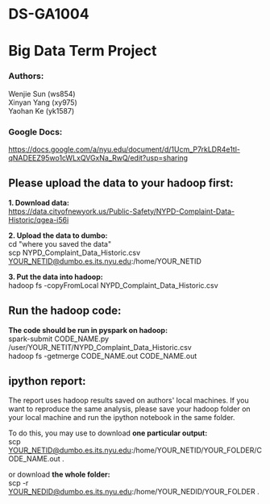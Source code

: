 
# DS-GA1004   
# Big Data Term Project

### Authors:  
Wenjie Sun (ws854)  
Xinyan Yang (xy975)  
Yaohan Ke (yk1587)  

### Google Docs: 
https://docs.google.com/a/nyu.edu/document/d/1Ucm_P7rkLDR4e1tl-qNADEEZ95wo1cWLxQVGxNa_RwQ/edit?usp=sharing

## Please upload the data to your hadoop first: 

**1. Download data:**  
https://data.cityofnewyork.us/Public-Safety/NYPD-Complaint-Data-Historic/qgea-i56i

**2. Upload the data to dumbo:**  
cd "where you saved the data"  
scp NYPD_Complaint_Data_Historic.csv YOUR_NETID@dumbo.es.its.nyu.edu:/home/YOUR_NETID

**3. Put the data into hadoop:**  
hadoop fs -copyFromLocal NYPD_Complaint_Data_Historic.csv 

## Run the hadoop code:

**The code should be run in pyspark on hadoop:**  
spark-submit CODE_NAME.py /user/YOUR_NETIT/NYPD_Complaint_Data_Historic.csv  
hadoop fs -getmerge CODE_NAME.out CODE_NAME.out

## ipython report:

The report uses hadoop results saved on authors' local machines. If you want to reproduce the same analysis, please save your hadoop folder on your local machine and run the ipython notebook in the same folder.   

To do this, you may use to download **one particular output:**  
scp YOUR_NETID@dumbo.es.its.nyu.edu:/home/YOUR_NETID/YOUR_FOLDER/CODE_NAME.out .  

or download **the whole folder:**  
scp -r YOUR_NEDID@dumbo.es.its.nyu.edu:/home/YOUR_NEDID/YOUR_FOLDER .


```python

```

